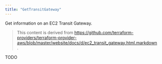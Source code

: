 ```yaml
---
title: "GetTransitGateway"
---
```


<!-- WARNING: this file was generated by the Pulumi Terraform Bridge (tfgen) Tool. -->
<!-- Do not edit by hand unless you're certain you know what you are doing! -->

<style>
  table td p { margin-top: 0; margin-bottom: 0; }
</style>

Get information on an EC2 Transit Gateway.

> This content is derived from https://github.com/terraform-providers/terraform-provider-aws/blob/master/website/docs/d/ec2_transit_gateway.html.markdown.


TODO

